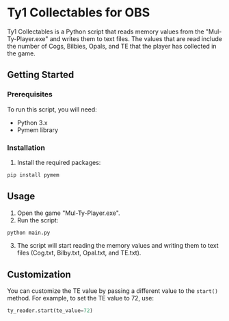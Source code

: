 # Ty1 Collectables for OBS

Ty1 Collectables is a Python script that reads memory values from the "Mul-Ty-Player.exe" and writes them to text files. The values that are read include the number of Cogs, Bilbies, Opals, and TE that the player has collected in the game. 

## Getting Started

### Prerequisites

To run this script, you will need:
* Python 3.x
* Pymem library

### Installation


1. Install the required packages:
```sh
pip install pymem
```

## Usage

1. Open the game "Mul-Ty-Player.exe".
2. Run the script:
```sh
python main.py
```
3. The script will start reading the memory values and writing them to text files (Cog.txt, Bilby.txt, Opal.txt, and TE.txt).

## Customization

You can customize the TE value by passing a different value to the `start()` method. For example, to set the TE value to 72, use:
```python
ty_reader.start(te_value=72)
```
